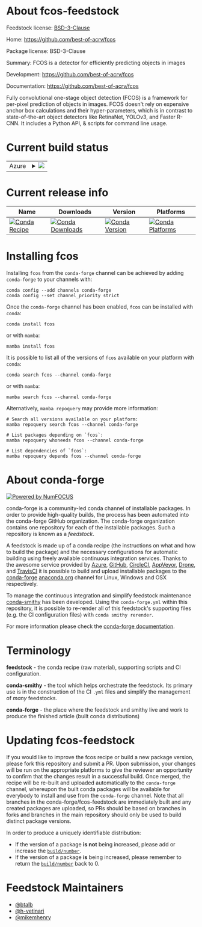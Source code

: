 About fcos-feedstock
====================

Feedstock license: [BSD-3-Clause](https://github.com/conda-forge/fcos-feedstock/blob/main/LICENSE.txt)

Home: https://github.com/best-of-acrv/fcos

Package license: BSD-3-Clause

Summary: FCOS is a detector for efficiently predicting objects in images

Development: https://github.com/best-of-acrv/fcos

Documentation: https://github.com/best-of-acrv/fcos

Fully convolutional one-stage object detection (FCOS) is a framework for
per-pixel prediction of objects in images. FCOS doesn't rely on expensive
anchor box calculations and their hyper-parameters, which is in contrast to
state-of-the-art object detectors like RetinaNet, YOLOv3, and Faster R-CNN.
It includes a Python API, & scripts for command line usage.


Current build status
====================


<table>
    
  <tr>
    <td>Azure</td>
    <td>
      <details>
        <summary>
          <a href="https://dev.azure.com/conda-forge/feedstock-builds/_build/latest?definitionId=13256&branchName=main">
            <img src="https://dev.azure.com/conda-forge/feedstock-builds/_apis/build/status/fcos-feedstock?branchName=main">
          </a>
        </summary>
        <table>
          <thead><tr><th>Variant</th><th>Status</th></tr></thead>
          <tbody><tr>
              <td>linux_64_cuda_compilernvcccuda_compiler_version11.2cxx_compiler_version10numpy1.22python3.10.____cpython</td>
              <td>
                <a href="https://dev.azure.com/conda-forge/feedstock-builds/_build/latest?definitionId=13256&branchName=main">
                  <img src="https://dev.azure.com/conda-forge/feedstock-builds/_apis/build/status/fcos-feedstock?branchName=main&jobName=linux&configuration=linux%20linux_64_cuda_compilernvcccuda_compiler_version11.2cxx_compiler_version10numpy1.22python3.10.____cpython" alt="variant">
                </a>
              </td>
            </tr><tr>
              <td>linux_64_cuda_compilernvcccuda_compiler_version11.2cxx_compiler_version10numpy1.22python3.8.____cpython</td>
              <td>
                <a href="https://dev.azure.com/conda-forge/feedstock-builds/_build/latest?definitionId=13256&branchName=main">
                  <img src="https://dev.azure.com/conda-forge/feedstock-builds/_apis/build/status/fcos-feedstock?branchName=main&jobName=linux&configuration=linux%20linux_64_cuda_compilernvcccuda_compiler_version11.2cxx_compiler_version10numpy1.22python3.8.____cpython" alt="variant">
                </a>
              </td>
            </tr><tr>
              <td>linux_64_cuda_compilernvcccuda_compiler_version11.2cxx_compiler_version10numpy1.22python3.9.____cpython</td>
              <td>
                <a href="https://dev.azure.com/conda-forge/feedstock-builds/_build/latest?definitionId=13256&branchName=main">
                  <img src="https://dev.azure.com/conda-forge/feedstock-builds/_apis/build/status/fcos-feedstock?branchName=main&jobName=linux&configuration=linux%20linux_64_cuda_compilernvcccuda_compiler_version11.2cxx_compiler_version10numpy1.22python3.9.____cpython" alt="variant">
                </a>
              </td>
            </tr><tr>
              <td>linux_64_cuda_compilernvcccuda_compiler_version11.2cxx_compiler_version10numpy1.23python3.11.____cpython</td>
              <td>
                <a href="https://dev.azure.com/conda-forge/feedstock-builds/_build/latest?definitionId=13256&branchName=main">
                  <img src="https://dev.azure.com/conda-forge/feedstock-builds/_apis/build/status/fcos-feedstock?branchName=main&jobName=linux&configuration=linux%20linux_64_cuda_compilernvcccuda_compiler_version11.2cxx_compiler_version10numpy1.23python3.11.____cpython" alt="variant">
                </a>
              </td>
            </tr><tr>
              <td>linux_64_cuda_compilernvcccuda_compiler_version11.8cxx_compiler_version11numpy1.22python3.10.____cpython</td>
              <td>
                <a href="https://dev.azure.com/conda-forge/feedstock-builds/_build/latest?definitionId=13256&branchName=main">
                  <img src="https://dev.azure.com/conda-forge/feedstock-builds/_apis/build/status/fcos-feedstock?branchName=main&jobName=linux&configuration=linux%20linux_64_cuda_compilernvcccuda_compiler_version11.8cxx_compiler_version11numpy1.22python3.10.____cpython" alt="variant">
                </a>
              </td>
            </tr><tr>
              <td>linux_64_cuda_compilernvcccuda_compiler_version11.8cxx_compiler_version11numpy1.22python3.8.____cpython</td>
              <td>
                <a href="https://dev.azure.com/conda-forge/feedstock-builds/_build/latest?definitionId=13256&branchName=main">
                  <img src="https://dev.azure.com/conda-forge/feedstock-builds/_apis/build/status/fcos-feedstock?branchName=main&jobName=linux&configuration=linux%20linux_64_cuda_compilernvcccuda_compiler_version11.8cxx_compiler_version11numpy1.22python3.8.____cpython" alt="variant">
                </a>
              </td>
            </tr><tr>
              <td>linux_64_cuda_compilernvcccuda_compiler_version11.8cxx_compiler_version11numpy1.22python3.9.____cpython</td>
              <td>
                <a href="https://dev.azure.com/conda-forge/feedstock-builds/_build/latest?definitionId=13256&branchName=main">
                  <img src="https://dev.azure.com/conda-forge/feedstock-builds/_apis/build/status/fcos-feedstock?branchName=main&jobName=linux&configuration=linux%20linux_64_cuda_compilernvcccuda_compiler_version11.8cxx_compiler_version11numpy1.22python3.9.____cpython" alt="variant">
                </a>
              </td>
            </tr><tr>
              <td>linux_64_cuda_compilernvcccuda_compiler_version11.8cxx_compiler_version11numpy1.23python3.11.____cpython</td>
              <td>
                <a href="https://dev.azure.com/conda-forge/feedstock-builds/_build/latest?definitionId=13256&branchName=main">
                  <img src="https://dev.azure.com/conda-forge/feedstock-builds/_apis/build/status/fcos-feedstock?branchName=main&jobName=linux&configuration=linux%20linux_64_cuda_compilernvcccuda_compiler_version11.8cxx_compiler_version11numpy1.23python3.11.____cpython" alt="variant">
                </a>
              </td>
            </tr>
          </tbody>
        </table>
      </details>
    </td>
  </tr>
</table>

Current release info
====================

| Name | Downloads | Version | Platforms |
| --- | --- | --- | --- |
| [![Conda Recipe](https://img.shields.io/badge/recipe-fcos-green.svg)](https://anaconda.org/conda-forge/fcos) | [![Conda Downloads](https://img.shields.io/conda/dn/conda-forge/fcos.svg)](https://anaconda.org/conda-forge/fcos) | [![Conda Version](https://img.shields.io/conda/vn/conda-forge/fcos.svg)](https://anaconda.org/conda-forge/fcos) | [![Conda Platforms](https://img.shields.io/conda/pn/conda-forge/fcos.svg)](https://anaconda.org/conda-forge/fcos) |

Installing fcos
===============

Installing `fcos` from the `conda-forge` channel can be achieved by adding `conda-forge` to your channels with:

```
conda config --add channels conda-forge
conda config --set channel_priority strict
```

Once the `conda-forge` channel has been enabled, `fcos` can be installed with `conda`:

```
conda install fcos
```

or with `mamba`:

```
mamba install fcos
```

It is possible to list all of the versions of `fcos` available on your platform with `conda`:

```
conda search fcos --channel conda-forge
```

or with `mamba`:

```
mamba search fcos --channel conda-forge
```

Alternatively, `mamba repoquery` may provide more information:

```
# Search all versions available on your platform:
mamba repoquery search fcos --channel conda-forge

# List packages depending on `fcos`:
mamba repoquery whoneeds fcos --channel conda-forge

# List dependencies of `fcos`:
mamba repoquery depends fcos --channel conda-forge
```


About conda-forge
=================

[![Powered by
NumFOCUS](https://img.shields.io/badge/powered%20by-NumFOCUS-orange.svg?style=flat&colorA=E1523D&colorB=007D8A)](https://numfocus.org)

conda-forge is a community-led conda channel of installable packages.
In order to provide high-quality builds, the process has been automated into the
conda-forge GitHub organization. The conda-forge organization contains one repository
for each of the installable packages. Such a repository is known as a *feedstock*.

A feedstock is made up of a conda recipe (the instructions on what and how to build
the package) and the necessary configurations for automatic building using freely
available continuous integration services. Thanks to the awesome service provided by
[Azure](https://azure.microsoft.com/en-us/services/devops/), [GitHub](https://github.com/),
[CircleCI](https://circleci.com/), [AppVeyor](https://www.appveyor.com/),
[Drone](https://cloud.drone.io/welcome), and [TravisCI](https://travis-ci.com/)
it is possible to build and upload installable packages to the
[conda-forge](https://anaconda.org/conda-forge) [anaconda.org](https://anaconda.org/)
channel for Linux, Windows and OSX respectively.

To manage the continuous integration and simplify feedstock maintenance
[conda-smithy](https://github.com/conda-forge/conda-smithy) has been developed.
Using the ``conda-forge.yml`` within this repository, it is possible to re-render all of
this feedstock's supporting files (e.g. the CI configuration files) with ``conda smithy rerender``.

For more information please check the [conda-forge documentation](https://conda-forge.org/docs/).

Terminology
===========

**feedstock** - the conda recipe (raw material), supporting scripts and CI configuration.

**conda-smithy** - the tool which helps orchestrate the feedstock.
                   Its primary use is in the construction of the CI ``.yml`` files
                   and simplify the management of *many* feedstocks.

**conda-forge** - the place where the feedstock and smithy live and work to
                  produce the finished article (built conda distributions)


Updating fcos-feedstock
=======================

If you would like to improve the fcos recipe or build a new
package version, please fork this repository and submit a PR. Upon submission,
your changes will be run on the appropriate platforms to give the reviewer an
opportunity to confirm that the changes result in a successful build. Once
merged, the recipe will be re-built and uploaded automatically to the
`conda-forge` channel, whereupon the built conda packages will be available for
everybody to install and use from the `conda-forge` channel.
Note that all branches in the conda-forge/fcos-feedstock are
immediately built and any created packages are uploaded, so PRs should be based
on branches in forks and branches in the main repository should only be used to
build distinct package versions.

In order to produce a uniquely identifiable distribution:
 * If the version of a package **is not** being increased, please add or increase
   the [``build/number``](https://docs.conda.io/projects/conda-build/en/latest/resources/define-metadata.html#build-number-and-string).
 * If the version of a package **is** being increased, please remember to return
   the [``build/number``](https://docs.conda.io/projects/conda-build/en/latest/resources/define-metadata.html#build-number-and-string)
   back to 0.

Feedstock Maintainers
=====================

* [@btalb](https://github.com/btalb/)
* [@h-vetinari](https://github.com/h-vetinari/)
* [@mikemhenry](https://github.com/mikemhenry/)

